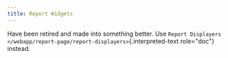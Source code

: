 ```yaml
---
title: Report Widgets
---
```


Have been retired and made into something better. Use
`Report Displayers </webapp/report-page/report-displayers>`{.interpreted-text
role="doc"} instead.
